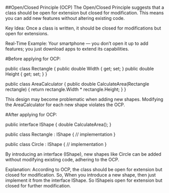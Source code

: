 ##Open/Closed Principle (OCP)
The Open/Closed Principle suggests that a class should be open for extension but closed for modification. This means you can add new features without altering existing code.

Key Idea: Once a class is written, it should be closed for modifications but open for extensions.

Real-Time Example: Your smartphone — you don’t open it up to add features; you just download apps to extend its capabilities.

#Before applying for OCP:

public class Rectangle
{
public double Width { get; set; }
public double Height { get; set; }
}

public class AreaCalculator
{
public double CalculateArea(Rectangle rectangle)
{
return rectangle.Width \* rectangle.Height;
}
}

This design may become problematic when adding new shapes. Modifying the AreaCalculator for each new shape violates the OCP.

#After applying for OCP:

public interface IShape
{
double CalculateArea();
}

public class Rectangle : IShape
{
// implementation
}

public class Circle : IShape
{
// implementation
}

By introducing an interface (IShape), new shapes like Circle can be added without modifying existing code, adhering to the OCP.

Explanation: According to OCP, the class should be open for extension but closed for modification. So, When you introduce a new shape, then just implement it from the interface IShape. So IShapeis open for extension but closed for further modification.
